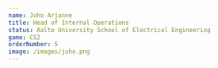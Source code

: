 ```yaml
---
name: Juho Arjanne
title: Head of Internal Operations
status: Aalto University School of Electrical Engineering
game: CS2
orderNumber: 5
image: /images/juho.png
---
```

